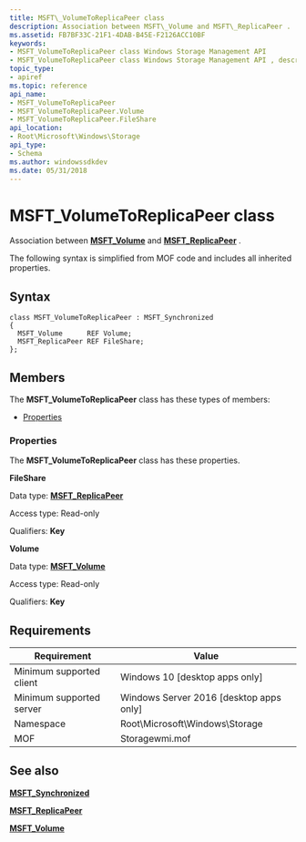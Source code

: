 ```yaml
---
title: MSFT\_VolumeToReplicaPeer class
description: Association between MSFT\_Volume and MSFT\_ReplicaPeer .
ms.assetid: FB7BF33C-21F1-4DAB-B45E-F2126ACC10BF
keywords:
- MSFT_VolumeToReplicaPeer class Windows Storage Management API
- MSFT_VolumeToReplicaPeer class Windows Storage Management API , described
topic_type:
- apiref
ms.topic: reference
api_name:
- MSFT_VolumeToReplicaPeer
- MSFT_VolumeToReplicaPeer.Volume
- MSFT_VolumeToReplicaPeer.FileShare
api_location:
- Root\Microsoft\Windows\Storage
api_type:
- Schema
ms.author: windowssdkdev
ms.date: 05/31/2018
---
```


# MSFT\_VolumeToReplicaPeer class

Association between [**MSFT\_Volume**](msft-volume.md) and [**MSFT\_ReplicaPeer**](msft-replicapeer.md) .

The following syntax is simplified from MOF code and includes all inherited properties.

## Syntax

``` syntax
class MSFT_VolumeToReplicaPeer : MSFT_Synchronized
{
  MSFT_Volume      REF Volume;
  MSFT_ReplicaPeer REF FileShare;
};
```

## Members

The **MSFT\_VolumeToReplicaPeer** class has these types of members:

-   [Properties](#properties)

### Properties

The **MSFT\_VolumeToReplicaPeer** class has these properties.

 

**FileShare**
   

Data type: **[**MSFT\_ReplicaPeer**](msft-replicapeer.md)**
 

Access type: Read-only
 

Qualifiers: **Key**
 

 

**Volume**
   

Data type: **[**MSFT\_Volume**](msft-volume.md)**
 

Access type: Read-only
 

Qualifiers: **Key**
 

 

## Requirements



| Requirement | Value |
|-------------------------------------|-------------------------------------------------------------------------------------------|
| Minimum supported client | Windows 10 \[desktop apps only\]                                               |
| Minimum supported server | Windows Server 2016 \[desktop apps only\]                                      |
| Namespace                | Root\\Microsoft\\Windows\\Storage                                              |
| MOF                      |  Storagewmi.mof  |



## See also

 

[**MSFT\_Synchronized**](https://www.bing.com/search?q=**MSFT\_Synchronized**)
 

[**MSFT\_ReplicaPeer**](msft-replicapeer.md)
 

[**MSFT\_Volume**](msft-volume.md)
 

 

 





